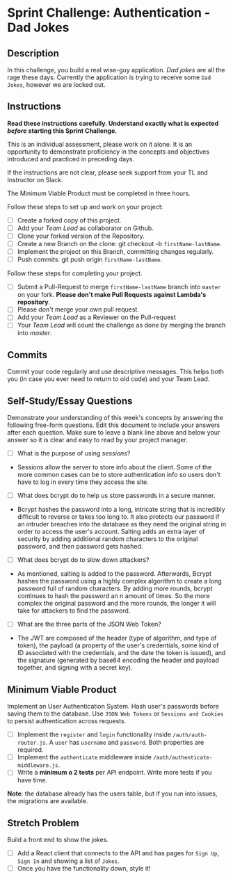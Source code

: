 # Sprint Challenge: Authentication - Dad Jokes

## Description

In this challenge, you build a real wise-guy application. _Dad jokes_ are all the rage these days. Currently the application is trying to receive some `Dad Jokes`, however we are locked out.

## Instructions

**Read these instructions carefully. Understand exactly what is expected _before_ starting this Sprint Challenge.**

This is an individual assessment, please work on it alone. It is an opportunity to demonstrate proficiency in the concepts and objectives introduced and practiced in preceding days.

If the instructions are not clear, please seek support from your TL and Instructor on Slack.

The Minimum Viable Product must be completed in three hours.

Follow these steps to set up and work on your project:

- [ ] Create a forked copy of this project.
- [ ] Add your _Team Lead_ as collaborator on Github.
- [ ] Clone your forked version of the Repository.
- [ ] Create a new Branch on the clone: git checkout -b `firstName-lastName`.
- [ ] Implement the project on this Branch, committing changes regularly.
- [ ] Push commits: git push origin `firstName-lastName`.

Follow these steps for completing your project.

- [ ] Submit a Pull-Request to merge `firstName-lastName` branch into `master` on your fork. **Please don't make Pull Requests against Lambda's repository**.
- [ ] Please don't merge your own pull request.
- [ ] Add your _Team Lead_ as a Reviewer on the Pull-request
- [ ] Your _Team Lead_ will count the challenge as done by merging the branch into _master_.

## Commits

Commit your code regularly and use descriptive messages. This helps both you (in case you ever need to return to old code) and your Team Lead.

## Self-Study/Essay Questions

Demonstrate your understanding of this week's concepts by answering the following free-form questions. Edit this document to include your answers after each question. Make sure to leave a blank line above and below your answer so it is clear and easy to read by your project manager.

- [ ] What is the purpose of using _sessions_?

* Sessions allow the server to store info about the client. Some of the more common cases can be to store authentication info so users don't have to log in every time they access the site.

- [ ] What does bcrypt do to help us store passwords in a secure manner.

* Bcrypt hashes the password into a long, intricate string that is incredibly difficult to reverse or takes too long to. It also protects our password if an intruder breaches into the database as they need the original string in order to access the user's account. Salting adds an extra layer of security by adding additional random characters to the original password, and then password gets hashed.

- [ ] What does bcrypt do to slow down attackers?

* As mentioned, salting is added to the password. Afterwards, Bcrypt hashes the password using a highly complex algorithm to create a long password full of random characters. By adding more rounds, bcrypt continues to hash the password an n amount of times. So the more complex the original password and the more rounds, the longer it will take for attackers to find the password.

- [ ] What are the three parts of the JSON Web Token?

* The JWT are composed of the header (type of algorithm, and type of token), the payload (a property of the user's credentials, some kind of ID associated with the credentials, and the date the token is issued), and the signature (generated by base64 encoding the header and payload together, and signing with a secret key).

## Minimum Viable Product

Implement an User Authentication System. Hash user's passwords before saving them to the database. Use `JSON Web Tokens` or `Sessions and Cookies` to persist authentication across requests.

- [ ] Implement the `register` and `login` functionality inside `/auth/auth-router.js`. A `user` has `username` and `password`. Both properties are required.
- [ ] Implement the `authenticate` middleware inside `/auth/authenticate-middleware.js`.
- [ ] Write a **minimum o 2 tests** per API endpoint. Write more tests if you have time.

**Note**: the database already has the users table, but if you run into issues, the migrations are available.

## Stretch Problem

Build a front end to show the jokes.

- [ ] Add a React client that connects to the API and has pages for `Sign Up`, `Sign In` and showing a list of `Jokes`.
- [ ] Once you have the functionality down, style it!
